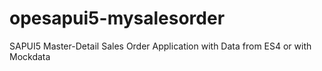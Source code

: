 # opesapui5-mysalesorder

SAPUI5 Master-Detail Sales Order Application with Data from ES4 or with Mockdata

